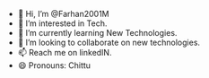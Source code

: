 - 👋 Hi, I’m @Farhan2001M
- 👀 I’m interested in Tech.
- 🌱 I’m currently learning New Technologies.
- 💞️ I’m looking to collaborate on new technologies.
- 📫 Reach me on linkedIN.
- 😄 Pronouns: Chittu
